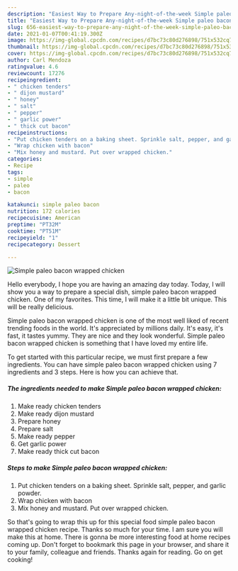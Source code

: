 ```yaml
---
description: "Easiest Way to Prepare Any-night-of-the-week Simple paleo bacon wrapped chicken"
title: "Easiest Way to Prepare Any-night-of-the-week Simple paleo bacon wrapped chicken"
slug: 656-easiest-way-to-prepare-any-night-of-the-week-simple-paleo-bacon-wrapped-chicken
date: 2021-01-07T00:41:19.300Z
image: https://img-global.cpcdn.com/recipes/d7bc73c80d276898/751x532cq70/simple-paleo-bacon-wrapped-chicken-recipe-main-photo.jpg
thumbnail: https://img-global.cpcdn.com/recipes/d7bc73c80d276898/751x532cq70/simple-paleo-bacon-wrapped-chicken-recipe-main-photo.jpg
cover: https://img-global.cpcdn.com/recipes/d7bc73c80d276898/751x532cq70/simple-paleo-bacon-wrapped-chicken-recipe-main-photo.jpg
author: Carl Mendoza
ratingvalue: 4.6
reviewcount: 17276
recipeingredient:
- " chicken tenders"
- " dijon mustard"
- " honey"
- " salt"
- " pepper"
- " garlic power"
- " thick cut bacon"
recipeinstructions:
- "Put chicken tenders on a baking sheet. Sprinkle salt, pepper, and garlic powder."
- "Wrap chicken with bacon"
- "Mix honey and mustard. Put over wrapped chicken."
categories:
- Recipe
tags:
- simple
- paleo
- bacon

katakunci: simple paleo bacon 
nutrition: 172 calories
recipecuisine: American
preptime: "PT32M"
cooktime: "PT51M"
recipeyield: "1"
recipecategory: Dessert

---
```



![Simple paleo bacon wrapped chicken](https://img-global.cpcdn.com/recipes/d7bc73c80d276898/751x532cq70/simple-paleo-bacon-wrapped-chicken-recipe-main-photo.jpg)

Hello everybody, I hope you are having an amazing day today. Today, I will show you a way to prepare a special dish, simple paleo bacon wrapped chicken. One of my favorites. This time, I will make it a little bit unique. This will be really delicious.

Simple paleo bacon wrapped chicken is one of the most well liked of recent trending foods in the world. It's appreciated by millions daily. It's easy, it's fast, it tastes yummy. They are nice and they look wonderful. Simple paleo bacon wrapped chicken is something that I have loved my entire life.




To get started with this particular recipe, we must first prepare a few ingredients. You can have simple paleo bacon wrapped chicken using 7 ingredients and 3 steps. Here is how you can achieve that.

<!--inarticleads1-->

##### The ingredients needed to make Simple paleo bacon wrapped chicken:

1. Make ready  chicken tenders
1. Make ready  dijon mustard
1. Prepare  honey
1. Prepare  salt
1. Make ready  pepper
1. Get  garlic power
1. Make ready  thick cut bacon




<!--inarticleads2-->

##### Steps to make Simple paleo bacon wrapped chicken:

1. Put chicken tenders on a baking sheet. Sprinkle salt, pepper, and garlic powder.
1. Wrap chicken with bacon
1. Mix honey and mustard. Put over wrapped chicken.




So that's going to wrap this up for this special food simple paleo bacon wrapped chicken recipe. Thanks so much for your time. I am sure you will make this at home. There is gonna be more interesting food at home recipes coming up. Don't forget to bookmark this page in your browser, and share it to your family, colleague and friends. Thanks again for reading. Go on get cooking!
